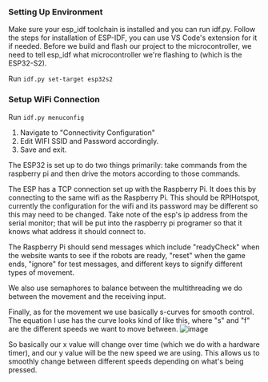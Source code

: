 ### Setting Up Environment
Make sure your esp_idf toolchain is installed and you can run idf.py. Follow the steps for installation of ESP-IDF, you can use VS Code's extension for it if needed.
Before we build and flash our project to the microcontroller, we need to tell esp_idf what microcontroller we're flashing to (which is the ESP32-S2).

Run `idf.py set-target esp32s2`

### Setup WiFi Connection

Run `idf.py menuconfig`

1. Navigate to "Connectivity Configuration"  
2. Edit WIFI SSID and Password accordingly.
3. Save and exit.

The ESP32 is set up to do two things primarily: take commands from the raspberry pi and then drive the motors according to those commands.

The ESP has a TCP connection set up with the Raspberry Pi. It does this by connecting to the same wifi as the Raspberry Pi. This should be RPIHotspot, currently the configuration for the wifi and its password may be different so this may need to be changed. Take note of the esp's ip address from the serial monitor; that will be put into the raspberry pi programer so that it knows what address it should connect to.

The Raspberry Pi should send messages which include "readyCheck" when the website wants to see if the robots are ready, "reset" when the game ends, "ignore" for test messages, and different keys to signify different types of movement.

We also use semaphores to balance between the multithreading we do between the movement and the receiving input.

Finally, as for the movement we use basically s-curves for smooth control. The equation I use has the curve looks kind of like this, where "s" and "f" are the different speeds we want to move between.
![image](https://github.com/user-attachments/assets/8f57eb09-9af4-40c4-bd81-6aa076cef75f)

So basically our x value will change over time (which we do with a hardware timer), and our y value will be the new speed we are using. This allows us to smoothly change between different speeds depending on what's being pressed.
